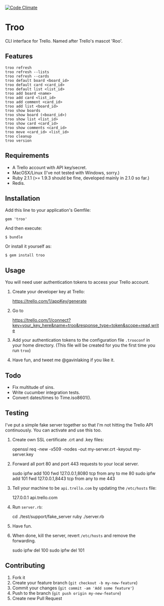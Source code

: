 [![Code Climate](https://codeclimate.com/github/gavinlaking/troo.png)](https://codeclimate.com/github/gavinlaking/troo)

# Troo

CLI interface for Trello. Named after Trello's mascot 'Roo'.

## Features

    troo refresh
    troo refresh --lists
    troo refresh --cards
    troo default board <board_id>
    troo default card <card_id>
    troo default list <list_id>
    troo add board <name>
    troo add card <list_id>
    troo add comment <card_id>
    troo add list <board_id>
    troo show boards
    troo show board (<board_id>)
    troo show list <list_id>
    troo show card <card_id>
    troo show comments <card_id>
    troo move <card_id> <list_id>
    troo cleanup
    troo version

## Requirements

- A Trello account with API key/secret.
- MacOSX/Linux (I've not tested with Windows, sorry.)
- Ruby 2.1.1 (>= 1.9.3 should be fine, developed mainly in 2.1.0 so far.)
- Redis.

## Installation

Add this line to your application's Gemfile:

    gem 'troo'

And then execute:

    $ bundle

Or install it yourself as:

    $ gem install troo

## Usage

You will need user authentication tokens to access your Trello account.

1) Create your developer key at Trello:

    https://trello.com/1/appKey/generate

2) Go to

    https://trello.com/1/connect?key=your_key_here&name=troo&response_type=token&scope=read,write

3) Add your authentication tokens to the configuration file `.trooconf` in your home directory. (This file will be created for you the first time you run `troo`)

4) Have fun, and tweet me @gavinlaking if you like it.

## Todo

- Fix multitude of sins.
- Write cucumber integration tests.
- Convert dates/times to Time.iso8601().

## Testing

I've put a simple fake server together so that I'm not hitting the Trello API continuously. You can activate and use this too.

1) Create own SSL certificate .crt and .key files:

    openssl req -new -x509 -nodes -out my-server.crt -keyout my-server.key

2) Forward all port 80 and port 443 requests to your local server.

    sudo ipfw add 100 fwd 127.0.0.1,8080 tcp from any to me 80
    sudo ipfw add 101 fwd 127.0.0.1,8443 tcp from any to me 443

3) Tell your machine to be `api.trello.com` by updating the `/etc/hosts` file:

    127.0.0.1 api.trello.com

4) Run `server.rb`:

    cd ./test/support/fake_server
    ruby ./server.rb

5) Have fun.

6) When done, kill the server, revert `/etc/hosts` and remove the forwarding.

    sudo ipfw del 100
    sudo ipfw del 101

## Contributing

1. Fork it
2. Create your feature branch (`git checkout -b my-new-feature`)
3. Commit your changes (`git commit -am 'Add some feature'`)
4. Push to the branch (`git push origin my-new-feature`)
5. Create new Pull Request

